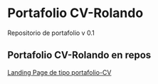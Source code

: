 # Portafolio CV-Rolando

Repositorio de portafolio v 0.1
##  Portafolio CV-Rolando en repos

[Landing Page de tipo portafolio-CV](https://RolyDesign.github.io/RolyDesign/portfolio-cv-rolando/portfolio-cv)